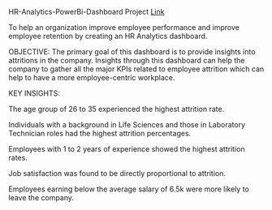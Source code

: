 HR-Analytics-PowerBi-Dashboard Project [Link](https://app.powerbi.com/view?r=eyJrIjoiYmFjYzJjMDAtYmFkMy00MGM2LTllOTktODliNWVjMTdiZTE4IiwidCI6ImE2ZGJkZGRlLTU3OTgtNGViYS1hNWE4LTc4ODA3ZTgyZDllYiJ9)

To help an organization improve employee performance and improve employee retention by creating an HR Analytics dashboard.

OBJECTIVE: The primary goal of this dashboard is to provide insights into attritions in the company. Insights through this dashboard can help the company to gather all the major KPIs related to employee attrition which can help to have a more employee-centric workplace.

KEY INSIGHTS:

The age group of 26 to 35 experienced the highest attrition rate.

Individuals with a background in Life Sciences and those in Laboratory Technician roles had the highest attrition percentages.

Employees with 1 to 2 years of experience showed the highest attrition rates.

Job satisfaction was found to be directly proportional to attrition.

Employees earning below the average salary of 6.5k were more likely to leave the company.
